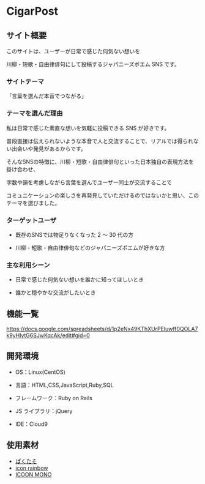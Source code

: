 # CigarPost

## サイト概要

このサイトは、ユーザーが日常で感じた何気ない想いを<br>

川柳・短歌・自由律俳句にして投稿するジャパニーズポエム SNS です。<br>

### サイトテーマ

「言葉を選んだ本音でつながる」

### テーマを選んだ理由

私は日常で感じた素直な想いを気軽に投稿できる SNS が好きです。<br>

普段直接は伝えられないような本音で人と交流することで、リアルでは得られない出会いや発見があるからです。<br>

そんなSNSの特徴に、川柳・短歌・自由律俳句といった日本独自の表現方法を掛け合わせ、<br>

字数や韻を考慮しながら言葉を選んでユーザー同士が交流することで<br>

コミュニケーションの楽しさを再発見していただけるのではないかと思い、このテーマを選びました。

### ターゲットユーザ

- 既存のSNSでは物足りなくなった 2 ～ 30 代の方

- 川柳・短歌・自由律俳句などのジャパニーズポエムが好きな方

### 主な利用シーン

- 日常で感じた何気ない想いを誰かに知ってほしいとき

- 誰かと穏やかな交流がしたいとき

## 機能一覧

https://docs.google.com/spreadsheets/d/1p2eNx49KThXUrPEluwff0QOLA7k9yHlytG6SJwKqcAk/edit#gid=0

## 開発環境

- OS：Linux(CentOS)

- 言語：HTML,CSS,JavaScript,Ruby,SQL

- フレームワーク：Ruby on Rails

- JS ライブラリ：jQuery

- IDE：Cloud9

## 使用素材

- [ぱくたそ](https://www.pakutaso.com/)
- [icon rainbow](https://icon-rainbow.com/)
- [ICOON MONO](https://icooon-mono.com/)
